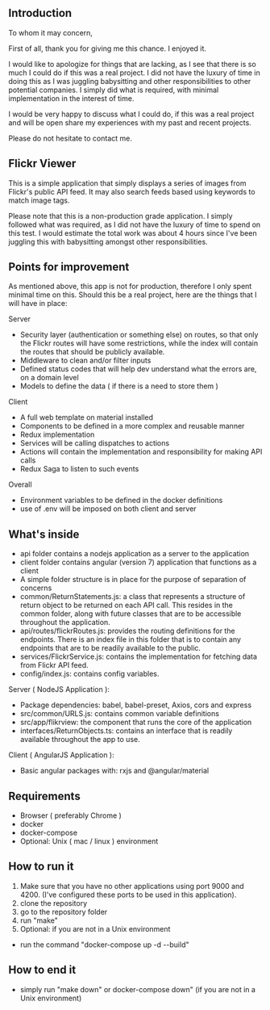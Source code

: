 ## Introduction
To whom it may concern, 
 
First of all, thank you for giving me this chance. I enjoyed it. 
 
I would like to apologize for things that are lacking, as I see that there is so much I could do if this was a real project. I did not have the luxury of time in doing this as I was juggling babysitting and other responsibilities to other potential companies.  I simply did what is required, with minimal implementation in the interest of time.
 
I would be very happy to discuss what I could do, if this was a real project and will be open share my experiences with my past and recent projects. 
 
Please do not hesitate to contact me.
 
 
## Flickr Viewer
This is a simple application that simply displays a series of images from Flickr's public API feed. It may also search feeds based using keywords to match image tags. 
 
Please note that this is a non-production grade application. I simply followed what was required, as I did not have the luxury of time to spend on this test. I would estimate the total work was about 4 hours since I've been juggling this with babysitting amongst other responsibilities. 
 
## Points for improvement
As mentioned above, this app is not for production, therefore I only spent minimal time on this. Should this be a real project, here are the things that I will have in place: 
 
Server
- Security layer (authentication or something else) on routes, so that only the Flickr routes will have some restrictions, while the index will contain the routes that should be publicly available.
- Middleware to clean and/or filter inputs
- Defined status codes that will help dev understand what the errors are, on a domain level
- Models to define the data ( if there is a need to store them )
 
Client
- A full web template on material installed
- Components to be defined in a more complex and reusable manner 
- Redux implementation
- Services will be calling dispatches to actions 
- Actions will contain the implementation and responsibility for making API calls
- Redux Saga to listen to such events
 
Overall
- Environment variables to be defined in the docker definitions
- use of .env will be imposed on both client and server
 
## What's inside
- api folder contains a nodejs application as a server to the application
- client folder contains angular (version 7) application that functions as a client
- A simple folder structure is in place for the purpose of separation of concerns
- common/ReturnStatements.js: a class that represents a structure of return object to be returned on each API call. This resides in the common folder, along with future classes that are to be accessible throughout the application. 
- api/routes/flickrRoutes.js: provides the routing definitions for the endpoints. There is an index file in this folder that is to contain any endpoints that are to be readily available to the public.
- services/FlickrService.js: contains the implementation for fetching data from Flickr API feed.
- config/index.js: contains config variables.
 
Server ( NodeJS Application ): 
- Package dependencies: babel, babel-preset, Axios, cors and express
- src/common/URLS.js: contains common variable definitions
- src/app/flikrview: the component that runs the core of the application
- interfaces/ReturnObjects.ts: contains an interface that is readily available throughout the app to use.
 
Client ( AngularJS Application ):
- Basic angular packages with: rxjs and @angular/material
 
## Requirements
- Browser ( preferably Chrome )
- docker
- docker-compose
- Optional: Unix ( mac / linux ) environment
 
## How to run it
1. Make sure that you have no other applications using port 9000 and 4200. (I've configured these ports to be used in this application).
2. clone the repository
3. go to the repository folder
4. run "make"
5. Optional: if you are not in a Unix environment
- run the command "docker-compose up -d --build"
 
## How to end it 
- simply run "make down" or docker-compose down" (if you are not in a Unix environment)
 

